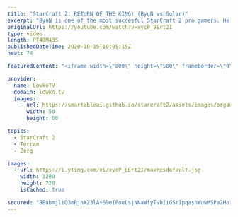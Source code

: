 ```yaml
---
title: "StarCraft 2: RETURN OF THE KING! (ByuN vs Solar)"
excerpt: "ByuN is one of the most succesful StarCraft 2 pro gamers. He recently returned to the game and in this series he's going up against one of the strongest Zerg players in the world Solar.  Become a YouTube member: https://lowko.tv/join Support my work on Patreon: http://www.patreon.com/lowkotv  My second"
originalUrl: https://youtube.com/watch?v=xycP_8Ert2I
type: video
length: PT48M43S
publishedDateTime: 2020-10-15T10:05:15Z
heat: 74

featuredContent: "<iframe width=\"800\" height=\"500\" frameborder=\"0\" src=\"https://www.youtube.com/embed/xycP_8Ert2I\" allow=\"accelerometer; autoplay; encrypted-media; gyroscope; picture-in-picture\" allowfullscreen></iframe>"

provider:
  name: LowkoTV
  domain: lowko.tv
  images:
    - url: https://smartableai.github.io/starcraft2/assets/images/organizations/lowko.tv-50x50.jpg
      width: 50
      height: 50

topics:
  - StarCraft 2
  - Terran
  - Zerg

images:
  - url: https://i.ytimg.com/vi/xycP_8Ert2I/maxresdefault.jpg
    width: 1280
    height: 720
    isCached: true

secured: "B8ubmjliQ3mRjhXZ3lA+69eIPouCsjNNaWfyTvhIiGSrIpqashWuwMSPa2HoiWGLqW/rPgqvjNgzGKVDetWzinl4saQ3JofDXcBooy8ZuGwPgGIQZsXIzYEeKRiwe2hhlvJ/WY7OUUVeJLIS0Xz+nHPQd6mM+bEDrMryRm/4V2jyDcH6LSMzIYmi8jl4kv0/QHARyCeil4ha+nphrN8ieRv824tJPzVhpkfgkBts18Vjzm2bXXDaLo28mvSHapX2TzSIN916jKu1PtgkQAsi5v7ym/MUu7UkX29iHaUtzqE12Oj7m6BTyaTFYSCZzE24oPJQAsmsN/MJHVFt2dvcOecjNEqcxJsQIEfSRXCs8HsTGzN8jNyeeNsOQNZhql1GyXG+7ovMCJ8tahTI24cjozqn1d1DJxhW6if/A/tq1tb6AoCJjVCK0YlQV9GfA+zu;6SBS2uGo3RwW1LhB0dyUKA=="
---
```


